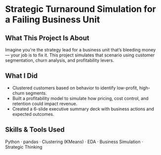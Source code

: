 # Strategic Turnaround Simulation for a Failing Business Unit

##  What This Project Is About
Imagine you're the strategy lead for a business unit that’s bleeding money — your job is to fix it. This project simulates that scenario using customer segmentation, churn analysis, and profitability levers.

##  What I Did
- Clustered customers based on behavior to identify low-profit, high-churn segments.
- Built a profitability model to simulate how pricing, cost control, and retention could impact revenue.
- Created a 6-slide executive summary deck with business actions and expected outcomes.

##  Skills & Tools Used
Python · pandas · Clustering (KMeans) · EDA · Business Simulation · Strategic Thinking

